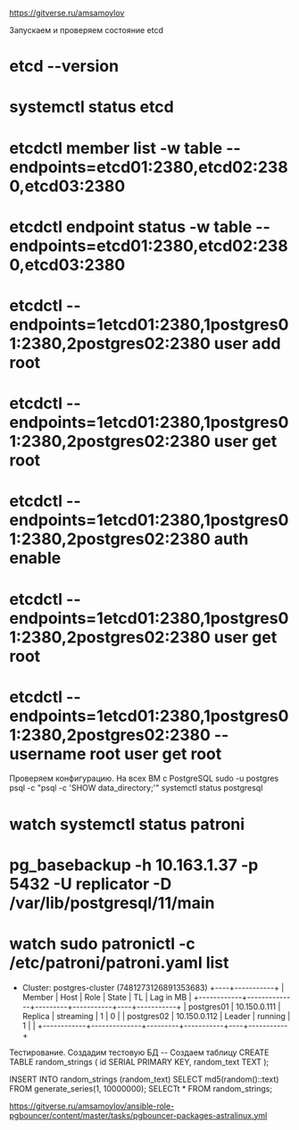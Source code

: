 https://gitverse.ru/amsamoylov

Запускаем и проверяем состояние etcd
# etcd --version
# systemctl status etcd
# etcdctl member list -w table --endpoints=etcd01:2380,etcd02:2380,etcd03:2380
# etcdctl endpoint status -w table --endpoints=etcd01:2380,etcd02:2380,etcd03:2380

# etcdctl --endpoints=1etcd01:2380,1postgres01:2380,2postgres02:2380 user add root
# etcdctl --endpoints=1etcd01:2380,1postgres01:2380,2postgres02:2380 user get root
# etcdctl --endpoints=1etcd01:2380,1postgres01:2380,2postgres02:2380 auth enable
# etcdctl --endpoints=1etcd01:2380,1postgres01:2380,2postgres02:2380 user get root
# etcdctl --endpoints=1etcd01:2380,1postgres01:2380,2postgres02:2380 --username root user get root

Проверяем конфигурацию. На всех ВМ с PostgreSQL
sudo -u postgres psql -c "psql -c 'SHOW data_directory;'"
systemctl status postgresql
# watch systemctl status patroni

# pg_basebackup -h 10.163.1.37 -p 5432 -U replicator -D /var/lib/postgresql/11/main

# watch sudo patronictl -c /etc/patroni/patroni.yaml list
+ Cluster: postgres-cluster (7481273126891353683) +----+-----------+
| Member     | Host         | Role    | State     | TL | Lag in MB |
+------------+--------------+---------+-----------+----+-----------+
| postgres01 | 10.150.0.111 | Replica | streaming |  1 |         0 |
| postgres02 | 10.150.0.112 | Leader  | running   |  1 |           |
+------------+--------------+---------+-----------+----+-----------+



Тестирование. Создадим тестовую БД
-- Создаем таблицу
CREATE TABLE random_strings (
    id SERIAL PRIMARY KEY,
    random_text TEXT
);

INSERT INTO random_strings (random_text)
SELECT 
    md5(random()::text)
FROM 
    generate_series(1, 10000000);
SELECTt * FROM random_strings;




https://gitverse.ru/amsamoylov/ansible-role-pgbouncer/content/master/tasks/pgbouncer-packages-astralinux.yml